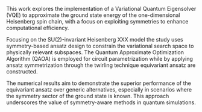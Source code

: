 This work explores the implementation of a Variational Quantum Eigensolver (VQE) to approximate the ground state energy of the one-dimensional Heisenberg spin chain, with a focus on exploiting symmetries to enhance computational efficiency.

Focusing on the SU(2)-invariant Heisenberg XXX model the study uses symmetry-based ansatz design to constrain the variational search space to physically relevant subspaces. The Quantum Approximate Optimization Algorithm (QAOA) is employed for circuit parametrization while by applying ansatz symmetrization through the twirling technique equivariant ansatz are constructed.

The numerical results aim to demonstrate the superior performance of the equivariant ansatz over generic alternatives, especially in scenarios where the symmetry sector of the ground state is known. This approach underscores the value of symmetry-aware methods in quantum simulations.

